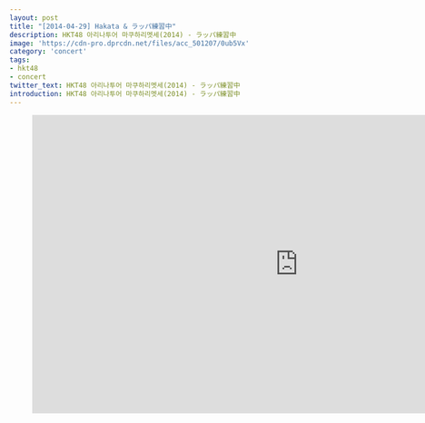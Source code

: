 ```yaml
---
layout: post
title: "[2014-04-29] Hakata & ラッパ練習中"
description: HKT48 아리나투어 마쿠하리멧세(2014) - ラッパ練習中
image: 'https://cdn-pro.dprcdn.net/files/acc_501207/0ub5Vx'
category: 'concert'
tags:
- hkt48
- concert
twitter_text: HKT48 아리나투어 마쿠하리멧세(2014) - ラッパ練習中
introduction: HKT48 아리나투어 마쿠하리멧세(2014) - ラッパ練習中
---
```

<figure class="video_container">
<iframe width="936" height="526" src="https://serviceapi.nmv.naver.com/flash/convertIframeTag.nhn?vid=F42208B7BB508845A24EF0EF4F2D9C01BE7D&outKey=V12250b743808d0cda8c9d2f54658d65851195b1700e81dc7b0c5d2f54658d6585119" frameborder="no" scrolling="no" webkitallowfullscreen mozallowfullscreen allowfullscreen></iframe>
</figure>
